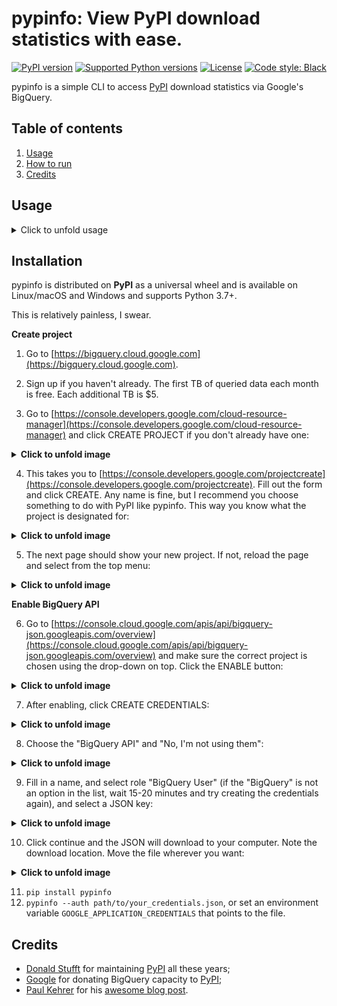 # pypinfo: View PyPI download statistics with ease.

[![PyPI version](https://img.shields.io/pypi/v/pypinfo.svg?style=flat-square)](https://pypi.org/project/pypinfo)
[![Supported Python versions](https://img.shields.io/pypi/pyversions/pypinfo.svg?style=flat-square)](https://pypi.org/project/pypinfo)
[![License](https://img.shields.io/badge/license-MIT-blue.svg?style=flat-square)](https://en.wikipedia.org/wiki/MIT_License)
[![Code style: Black](https://img.shields.io/badge/code%20style-black-000000.svg?style=flat-square)](https://github.com/psf/black)

pypinfo is a simple CLI to access [PyPI](https://pypi.org/) download statistics via Google's BigQuery.

## Table of contents

1. [Usage](#usage)
2. [How to run](#installation)
3. [Credits](#credits)

## Usage

<details>
  <summary>
  Click to unfold usage
  </summary>

```console
$ pypinfo
    Usage: pypinfo [OPTIONS] [PROJECT] [FIELDS]... COMMAND [ARGS]...

        Valid fields are:

        project | version | file | pyversion | percent3 | percent2 | impl | impl-version |

        openssl | date | month | year | country | installer | installer-version |

        setuptools-version | system | system-release | distro | distro-version | cpu |

        libc | libc-version

    Options:
        -a, --auth TEXT         Path to Google credentials JSON file.
        --run / --test          --test simply prints the query.
        -j, --json              Print data as JSON, with keys `rows` and `query`.
        -i, --indent INTEGER    JSON indentation level.
        -t, --timeout INTEGER   Milliseconds. Default: 120000 (2 minutes)
        -l, --limit TEXT        Maximum number of query results. Default: 10
        -d, --days TEXT         Number of days in the past to include. Default: 30
        -sd, --start-date TEXT  Must be negative or YYYY-MM[-DD]. Default: -31
        -ed, --end-date TEXT    Must be negative or YYYY-MM[-DD]. Default: -1
        -m, --month TEXT        Shortcut for -sd & -ed for a single YYYY-MM month.
        -w, --where TEXT        WHERE conditional. Default: file.project = "project"
        -o, --order TEXT        Field to order by. Default: download_count
        --all                   Show downloads by all installers, not only pip.
        -pc, --percent          Print percentages.
        -md, --markdown         Output as Markdown.
        -v, --verbose           Print debug messages to stderr.
        --version               Show the version and exit.
        -h, --help              Show this message and exit.
```

pypinfo accepts 0 or more options, followed by exactly 1 project, followed by
0 or more fields. By default only the last 30 days are queried. Let's take a
look at some examples!

_Tip_: If queries are resulting in NoneType errors, increase timeout.

### Downloads for a project

```console
    $ pypinfo requests
    Served from cache: False
    Data processed: 2.83 GiB
    Data billed: 2.83 GiB
    Estimated cost: $0.02

    | download_count |
    | -------------- |
    |    116,353,535 |
```

### All downloads

```console
    $ pypinfo ""
    Served from cache: False
    Data processed: 116.15 GiB
    Data billed: 116.15 GiB
    Estimated cost: $0.57

    | download_count |
    | -------------- |
    |  8,642,447,168 |
```

### Downloads for a project by Python version

```console
    $ pypinfo django pyversion
    Served from cache: False
    Data processed: 967.33 MiB
    Data billed: 968.00 MiB
    Estimated cost: $0.01

    | python_version | download_count |
    | -------------- | -------------- |
    | 3.8            |      1,735,967 |
    | 3.6            |      1,654,871 |
    | 3.7            |      1,326,423 |
    | 2.7            |        876,621 |
    | 3.9            |        524,570 |
    | 3.5            |        258,609 |
    | 3.4            |         12,769 |
    | 3.10           |          3,050 |
    | 3.3            |            225 |
    | 2.6            |            158 |
    | Total          |      6,393,263 |
```

### All downloads by country code

```console
    $ pypinfo "" country
    Served from cache: False
    Data processed: 150.40 GiB
    Data billed: 150.40 GiB
    Estimated cost: $0.74

    | country | download_count |
    | ------- | -------------- |
    | US      |  6,614,473,568 |
    | IE      |    336,037,059 |
    | IN      |    192,914,402 |
    | DE      |    186,968,946 |
    | NL      |    182,691,755 |
    | None    |    141,753,357 |
    | BE      |    111,234,463 |
    | GB      |    109,539,219 |
    | SG      |    106,375,274 |
    | FR      |     86,036,896 |
    | Total   |  8,068,024,939 |
```

### Downloads for a project by system and distribution

```console

    $ pypinfo cryptography system distro
    Served from cache: False
    Data processed: 2.52 GiB
    Data billed: 2.52 GiB
    Estimated cost: $0.02

    | system_name | distro_name                     | download_count |
    | ----------- | ------------------------------- | -------------- |
    | Linux       | Ubuntu                          |     19,524,538 |
    | Linux       | Debian GNU/Linux                |     11,662,104 |
    | Linux       | Alpine Linux                    |      3,105,553 |
    | Linux       | Amazon Linux AMI                |      2,427,975 |
    | Linux       | Amazon Linux                    |      2,374,869 |
    | Linux       | CentOS Linux                    |      1,955,181 |
    | Windows     | None                            |      1,522,069 |
    | Linux       | CentOS                          |        568,370 |
    | Darwin      | macOS                           |        489,859 |
    | Linux       | Red Hat Enterprise Linux Server |        296,858 |
    | Total       |                                 |     43,927,376 |
```

### Most popular projects in the past year

```console
    $ pypinfo --days 365 "" project
    Served from cache: False
    Data processed: 1.69 TiB
    Data billed: 1.69 TiB
    Estimated cost: $8.45

    | project         | download_count |
    | --------------- | -------------- |
    | urllib3         |  1,382,528,406 |
    | six             |  1,172,798,441 |
    | botocore        |  1,053,169,690 |
    | requests        |    995,387,353 |
    | setuptools      |    992,794,567 |
    | certifi         |    948,518,394 |
    | python-dateutil |    934,709,454 |
    | idna            |    929,781,443 |
    | s3transfer      |    877,565,186 |
    | chardet         |    854,744,674 |
    | Total           | 10,141,997,608 |
```

Downloads between two YYYY-MM-DD dates
-----------------------------------------

```console
    $ pypinfo --start-date 2018-04-01 --end-date 2018-04-30 setuptools
    Served from cache: False
    Data processed: 571.37 MiB
    Data billed: 572.00 MiB
    Estimated cost: $0.01

    | download_count |
    | -------------- |
    |      8,972,826 |
```

### Downloads between two YYYY-MM dates

- A yyyy-mm ``--start-date`` defaults to the first day of the month
- A yyyy-mm ``--end-date`` defaults to the last day of the month

```console
    $ pypinfo --start-date 2018-04 --end-date 2018-04 setuptools
    Served from cache: False
    Data processed: 571.37 MiB
    Data billed: 572.00 MiB
    Estimated cost: $0.01

    | download_count |
    | -------------- |
    |      8,972,826 |
```

Downloads for a single YYYY-MM month
-----------------------------------------

```console

    $ pypinfo --month 2018-04 setuptools
    Served from cache: False
    Data processed: 571.37 MiB
    Data billed: 572.00 MiB
    Estimated cost: $0.01

    | download_count |
    | -------------- |
    |      8,972,826 |
```

### Percentage of Python 3 downloads of the top 100 projects in the past year

Let's use ``--test`` to only see the query instead of sending it.

```console

    $ pypinfo --test --days 365 --limit 100 "" project percent3
    SELECT
        file.project as project,
        ROUND(100 * SUM(CASE WHEN REGEXP_EXTRACT(details.python, r"^([^\.]+)") = "3" THEN 1 ELSE 0 END) / COUNT(*), 1) as percent_3,
        COUNT(*) as download_count,
    FROM `bigquery-public-data.pypi.file_downloads`
    WHERE timestamp BETWEEN TIMESTAMP_ADD(CURRENT_TIMESTAMP(), INTERVAL -366 DAY) AND TIMESTAMP_ADD(CURRENT_TIMESTAMP(), INTERVAL -1 DAY)
        AND details.installer.name = "pip"
    GROUP BY
        project
    ORDER BY
        download_count DESC
    LIMIT 100
```

### Downloads for a given version

pypinfo supports `PEP 440 version matching <https://peps.python.org/pep-0440/#version-matching>`_.

We can use it to query stats on a given major version.

```console

    $ pypinfo -pc 'pip==21.*' pyversion version
    Served from cache: False
    Data processed: 34.45 MiB
    Data billed: 35.00 MiB
    Estimated cost: $0.01

    | python_version | version | percent | download_count |
    | -------------- | ------- | ------- | -------------- |
    | 3.6            | 21.3.1  |  78.74% |         10,430 |
    | 3.8            | 21.3.1  |   7.81% |          1,034 |
    | 3.7            | 21.2.1  |   3.59% |            476 |
    | 3.7            | 21.3.1  |   2.60% |            345 |
    | 3.7            | 21.0.1  |   2.25% |            298 |
    | 3.8            | 21.0.1  |   1.58% |            209 |
    | 3.8            | 21.2.1  |   1.42% |            188 |
    | 3.7            | 21.1.2  |   0.81% |            107 |
    | 3.9            | 21.3.1  |   0.69% |             92 |
    | 3.8            | 21.1.1  |   0.51% |             67 |
    | Total          |         |         |         13,246 |
```

We can also use it to query stats on an exact version:

```console

    $ pypinfo -pc 'numpy==1.23rc3' pyversion version
    Served from cache: False
    Data processed: 34.01 MiB
    Data billed: 35.00 MiB
    Estimated cost: $0.01

    | python_version | version   | percent | download_count |
    | -------------- | --------- | ------- | -------------- |
    | 3.9            | 1.23.0rc3 |  63.33% |             38 |
    | 3.8            | 1.23.0rc3 |  28.33% |             17 |
    | 3.10           | 1.23.0rc3 |   8.33% |              5 |
    | Total          |           |         |             60 |
```

</details>


Installation
------------

pypinfo is distributed on **PyPI** as a universal wheel and is available on
Linux/macOS and Windows and supports Python 3.7+.

This is relatively painless, I swear.

**Create project**

1. Go to [https://bigquery.cloud.google.com](https://bigquery.cloud.google.com).
2. Sign up if you haven't already. The first TB of queried data each month
   is free. Each additional TB is $5.

3. Go to [https://console.developers.google.com/cloud-resource-manager](https://console.developers.google.com/cloud-resource-manager) and click CREATE PROJECT if you don't already have one:

<details>
  <summary>
  <b>Click to unfold image</b>
  </summary>

  ![create](https://user-images.githubusercontent.com/1324225/47172949-6f4ea880-d315-11e8-8587-8b8117efeae9.png "CREATE PROJECT")
 </details>    

4. This takes you to [https://console.developers.google.com/projectcreate](https://console.developers.google.com/projectcreate). Fill out the form and click CREATE. Any name is fine, but I recommend you choose something to do with PyPI like pypinfo. This way you know what the project is designated for:

<details>
  <summary>
  <b>Click to unfold image</b>
  </summary>

  ![click](https://user-images.githubusercontent.com/1324225/47173020-986f3900-d315-11e8-90ab-4b2ecd85b88e.png) 
</details> 

5. The next page should show your new project. If not, reload the page and select from the top menu:

<details>
  <summary>
  <b>Click to unfold image</b>
  </summary>

  ![show](https://user-images.githubusercontent.com/1324225/47173170-0b78af80-d316-11e8-879e-01f34e139b80.png)
</details> 

**Enable BigQuery API**

6. Go to [https://console.cloud.google.com/apis/api/bigquery-json.googleapis.com/overview](https://console.cloud.google.com/apis/api/bigquery-json.googleapis.com/overview) and make sure the correct project is chosen using the drop-down on top. Click the ENABLE button:

<details>
  <summary>
  <b>Click to unfold image</b>
  </summary>

  ![enable](https://user-images.githubusercontent.com/1324225/47173408-a6718980-d316-11e8-94c2-a17ff54fc389.png)
</details> 

7. After enabling, click CREATE CREDENTIALS:

<details>
  <summary>
  <b>Click to unfold image</b>
  </summary>

  ![credentials](https://user-images.githubusercontent.com/1324225/47173432-bc7f4a00-d316-11e8-8152-6a0e6cfab70f.png)
</details> 

8. Choose the "BigQuery API" and "No, I'm not using them":

<details>
  <summary>
  <b>Click to unfold image</b>
  </summary>

  ![bigquery-api](https://user-images.githubusercontent.com/1324225/47173510-ec2e5200-d316-11e8-8508-2bfbb8f6b02f.png)
</details> 

9. Fill in a name, and select role "BigQuery User" (if the "BigQuery" is not an option
   in the list, wait 15-20 minutes and try creating the credentials again), and select a JSON key:

<details>
  <summary>
  <b>Click to unfold image</b>
  </summary>

  ![bigquery-user](https://user-images.githubusercontent.com/1324225/47173576-18e26980-d317-11e8-8bfe-e4775d965e32.png)
</details>

10. Click continue and the JSON will download to your computer. Note the download location. Move the file wherever you want:

<details>
  <summary>
  <b>Click to unfold image</b>
  </summary>

  ![download](https://user-images.githubusercontent.com/1324225/47173614-331c4780-d317-11e8-9ed2-fc76557a2bf6.png)
</details>   

11. `pip install pypinfo`
12. `pypinfo --auth path/to/your_credentials.json`, or set an environment variable
    `GOOGLE_APPLICATION_CREDENTIALS` that points to the file.

Credits
-------

- [Donald Stufft](https://github.com/dstufft) for maintaining [PyPI](https://pypi.org) all these years;
- [Google](https://github.com/google) for donating BigQuery capacity to [PyPI](https://pypi.org);
- [Paul Kehrer](https://github.com/reaperhulk) for his [awesome blog post](https://langui.sh/2016/12/09/data-driven-decisions).
